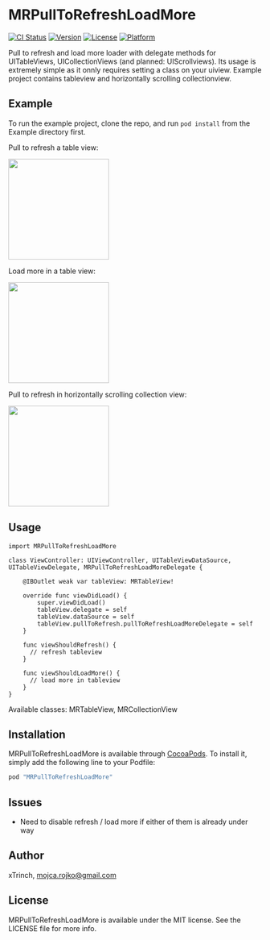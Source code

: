 # MRPullToRefreshLoadMore

[![CI Status](http://img.shields.io/travis/xtrinch/MRPullToRefreshLoadMore.svg?style=flat)](https://travis-ci.org/xtrinch/MRPullToRefreshLoadMore)
[![Version](https://img.shields.io/cocoapods/v/MRPullToRefreshLoadMore.svg?style=flat)](http://cocoapods.org/pods/MRPullToRefreshLoadMore)
[![License](https://img.shields.io/cocoapods/l/MRPullToRefreshLoadMore.svg?style=flat)](http://cocoapods.org/pods/MRPullToRefreshLoadMore)
[![Platform](https://img.shields.io/cocoapods/p/MRPullToRefreshLoadMore.svg?style=flat)](http://cocoapods.org/pods/MRPullToRefreshLoadMore)

Pull to refresh and load more loader with delegate methods for UITableViews, UICollectionViews (and planned: UIScrollviews). Its usage is extremely simple as it onnly requires setting a class on your uiview. Example project contains tableview and horizontally scrolling collectionview. 

## Example

To run the example project, clone the repo, and run `pod install` from the Example directory first.

Pull to refresh a table view:

<img src='https://raw.githubusercontent.com/xTrinch/MRPullToRefreshLoadMore/master/Graphics/tableViewPullToRefresh.gif' width=200>

Load more in a table view:

<img src='https://raw.githubusercontent.com/xTrinch/MRPullToRefreshLoadMore/master/Graphics/tableViewLoadMore.gif' width=200>

Pull to refresh in horizontally scrolling collection view:

<img src='https://raw.githubusercontent.com/xTrinch/MRPullToRefreshLoadMore/master/Graphics/collectionViewPullToRefresh.gif' width=200>

## Usage

    import MRPullToRefreshLoadMore
    
    class ViewController: UIViewController, UITableViewDataSource, UITableViewDelegate, MRPullToRefreshLoadMoreDelegate {
    
        @IBOutlet weak var tableView: MRTableView!
      
        override func viewDidLoad() {
            super.viewDidLoad()
            tableView.delegate = self
            tableView.dataSource = self
            tableView.pullToRefresh.pullToRefreshLoadMoreDelegate = self
        }
        
        func viewShouldRefresh() {
          // refresh tableview
        }
        
        func viewShouldLoadMore() {
          // load more in tableview
        }
    }

Available classes: MRTableView, MRCollectionView

## Installation

MRPullToRefreshLoadMore is available through [CocoaPods](http://cocoapods.org). To install
it, simply add the following line to your Podfile:

```ruby
pod "MRPullToRefreshLoadMore"
```

## Issues

- Need to disable refresh / load more if either of them is already under way

## Author

xTrinch, mojca.rojko@gmail.com

## License

MRPullToRefreshLoadMore is available under the MIT license. See the LICENSE file for more info.
